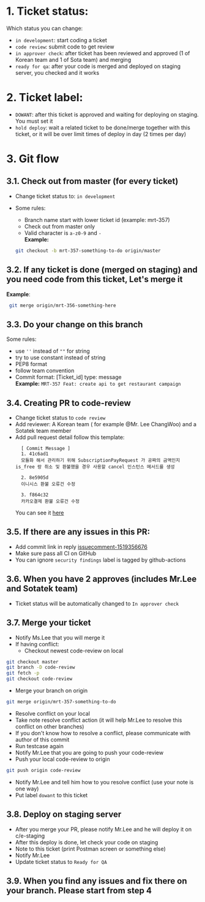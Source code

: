 # 1. Ticket status:

Which status you can change:

- `in development`: start coding a ticket
- `code review`: submit code to get review
- `in approver check`: after ticket has been reviewed and approved (1 of Korean team and 1 of Sota team) and merging
- `ready for qa`: after your code is merged and deployed on staging server, you checked and it works

# 2. Ticket label:

- `DOWANT`: after this ticket is approved and waiting for deploying on staging. You must set it
- `hold deploy`: wait a related ticket to be done/merge together with this ticket, or it will be over limit times of deploy in day (2
  times per day)

# 3. Git flow

## 3.1. Check out from master (for every ticket)<br/>

- Change ticket status to: `in development`
- Some rules:<br/>
    - Branch name start with lower ticket id (example: mrt-357)
    - Check out from master only
    - Valid character is `a-z0-9` and `-`
      <br/>**Example:**

    ```bash
    git checkout -b mrt-357-something-to-do origin/master
    ```

## 3.2. If any ticket is done (merged on staging) and you need code from this ticket, Let's merge it<br>

**Example**:

   ```bash
    git merge origin/mrt-356-something-here
   ```

## 3.3. Do your change on this branch

Some rules:

- use `''` instead of `""` for string
- try to use constant instead of string
- PEP8 format
- follow team convention
- Commit format: [Ticket_id] type: message<br>
  **Example:** `MRT-357 Feat: create api to get restaurant campaign`

## 3.4. Creating PR to code-review

- Change ticket status to `code review`
- Add reviewer: A Korean team ( for example @Mr. Lee ChangWoo) and a Sotatek team member
- Add pull request detail follow this template:
  ```
    [ Commit Message ]
    1. 41c6ad1
    모듈화 해서 관리하기 위해 SubscriptionPayRequest 가 공짜의 금액인지 is_free 랑 취소 및 환불했을 경우 사용할 cancel 인스턴스 메서드를 생성

    2. 8e5905d
    이니시스 환불 오류건 수정

    3. f864c32
    카카오결제 환불 오류건 수정
  ```
  You can see it [here](https://github.com/yogiyo/Yogiyo_Web/pull/16288)

## 3.5. If there are any issues in this PR:

- Add commit link in
  reply [issuecomment-1519356676](https://github.com/yogiyo/Yogiyo_Web/pull/16277#issuecomment-1519356676)
- Make sure pass all CI on GitHub
- You can ignore `security findings` label is tagged by github-actions

## 3.6. When you have 2 approves (includes Mr.Lee and Sotatek team)

- Ticket status will be automatically changed to `In approver check`

## 3.7. Merge your ticket

- Notify Ms.Lee that you will merge it
- If having conflict:
    + Checkout newest code-review on local

```bash
git checkout master
git branch -D code-review
git fetch -p
git checkout code-review
```

+ Merge your branch on origin

```bash
git merge origin/mrt-357-something-to-do
```

+ Resolve conflict on your local
+ Take note resolve conflict action (it will help Mr.Lee to resolve this conflict on other branches)
+ If you don't know how to resolve a conflict, please communicate with author of this commit
+ Run testcase again
+ Notify Mr.Lee that you are going to push your code-review
+ Push your local code-review to origin

```bash
git push origin code-review
```

+ Notify Mr.Lee and tell him how to you resolve conflict (use your note is one way)
+ Put label `dowant` to this ticket

## 3.8. Deploy on staging server

+ After you merge your PR, please notify Mr.Lee and he will deploy it on c/e-staging
+ After this deploy is done, let check your code on staging
+ Note to this ticket (print Postman screen or something else)
+ Notify Mr.Lee
+ Update ticket status to `Ready for QA`

## 3.9. When you find any issues and fix there on your branch. Please start from step 4
